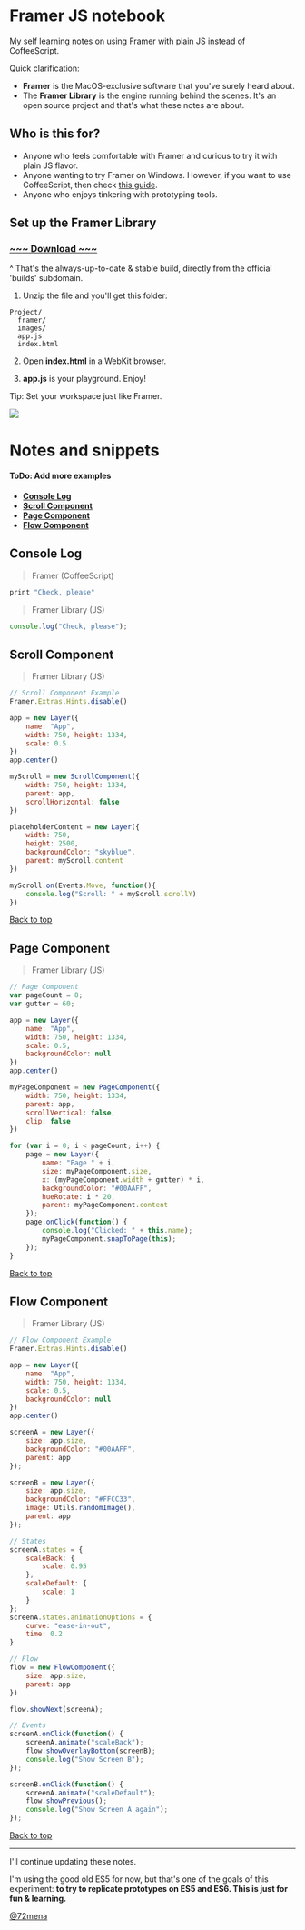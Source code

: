 # Framer JS notebook

My self learning notes on using Framer with plain JS instead of CoffeeScript.

Quick clarification:
- **Framer** is the MacOS-exclusive software that you've surely heard about.
- The **Framer Library** is the engine running behind the scenes. It's an open source project and that's what these notes are about.

## Who is this for?
- Anyone who feels comfortable with Framer and curious to try it with plain JS flavor.
- Anyone wanting to try Framer on Windows. However, if you want to use CoffeeScript, then check [this guide](http://www.prototypingwithframer.com/framer-on-windows-with-atom/).
- Anyone who enjoys tinkering with prototyping tools.

## Set up the Framer Library

### [~~~ Download ~~~](https://builds.framerjs.com/latest/Framer.zip)
^ That's the always-up-to-date & stable build, directly from the official 'builds' subdomain.

1. Unzip the file and you'll get this folder:
```
Project/
  framer/
  images/
  app.js
  index.html
```
2. Open **index.html** in a WebKit browser.

3. **app.js** is your playground. Enjoy!

Tip: Set your workspace just like Framer.

![](workspace.jpg)

# Notes and snippets

#### ToDo: Add more examples

- **[Console Log](#console-log)**
- **[Scroll Component](#scroll-component)**
- **[Page Component](#page-component)**
- **[Flow Component](#flow-component)**


## Console Log

> Framer (CoffeeScript)
```javascript
print "Check, please"
```
> Framer Library (JS)
```javascript
console.log("Check, please");
```

## Scroll Component
> Framer Library (JS)
```javascript
// Scroll Component Example
Framer.Extras.Hints.disable()

app = new Layer({
	name: "App",
	width: 750, height: 1334,
	scale: 0.5
})
app.center()

myScroll = new ScrollComponent({
	width: 750, height: 1334,
	parent: app,
	scrollHorizontal: false
})

placeholderContent = new Layer({
	width: 750,
	height: 2500,
	backgroundColor: "skyblue",
	parent: myScroll.content
})

myScroll.on(Events.Move, function(){
	console.log("Scroll: " + myScroll.scrollY)
})
```
[Back to top](#notes-and-snippets)

## Page Component
> Framer Library (JS)
```javascript
// Page Component
var pageCount = 8;
var gutter = 60;

app = new Layer({
	name: "App",
	width: 750, height: 1334,
	scale: 0.5,
	backgroundColor: null
})
app.center()

myPageComponent = new PageComponent({
	width: 750, height: 1334,
	parent: app,
	scrollVertical: false,
	clip: false
})

for (var i = 0; i < pageCount; i++) {
	page = new Layer({
		name: "Page " + i,
		size: myPageComponent.size,
		x: (myPageComponent.width + gutter) * i,
		backgroundColor: "#00AAFF",
		hueRotate: i * 20,
		parent: myPageComponent.content
	});
	page.onClick(function() {
		console.log("Clicked: " + this.name);
		myPageComponent.snapToPage(this);
	});
}
```
[Back to top](#notes-and-snippets)

## Flow Component
> Framer Library (JS)
```javascript
// Flow Component Example
Framer.Extras.Hints.disable()

app = new Layer({
	name: "App",
	width: 750, height: 1334,
	scale: 0.5,
	backgroundColor: null
})
app.center()

screenA = new Layer({
	size: app.size,
	backgroundColor: "#00AAFF",
	parent: app
});

screenB = new Layer({
	size: app.size,
	backgroundColor: "#FFCC33",
	image: Utils.randomImage(),
	parent: app
});

// States
screenA.states = {
	scaleBack: {
		scale: 0.95
	},
	scaleDefault: {
		scale: 1
	}
};
screenA.states.animationOptions = {
	curve: "ease-in-out",
	time: 0.2
}

// Flow
flow = new FlowComponent({
	size: app.size,
	parent: app
})

flow.showNext(screenA);

// Events
screenA.onClick(function() {
	screenA.animate("scaleBack");
	flow.showOverlayBottom(screenB);
	console.log("Show Screen B");
});

screenB.onClick(function() {
	screenA.animate("scaleDefault");
	flow.showPrevious();
	console.log("Show Screen A again");
});
```
[Back to top](#notes-and-snippets)


---

I'll continue updating these notes.

I'm using the good old ES5 for now, but that's one of the goals of this experiment: **to try to replicate prototypes on ES5 and ES6. This is just for fun & learning.**

[@72mena](https://twitter.com/72mena)